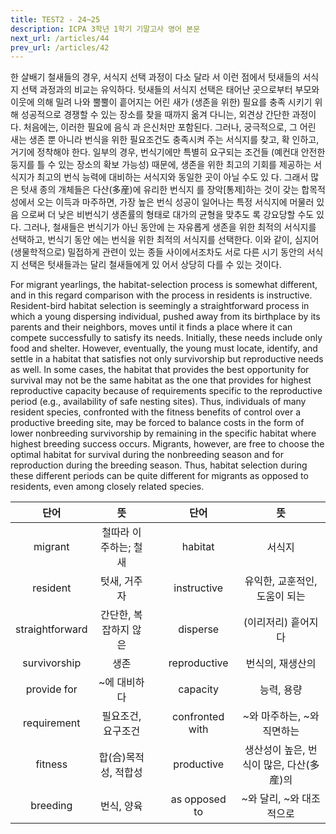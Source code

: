 ```yaml
---
title: TEST2 - 24~25
description: ICPA 3학년 1학기 기말고사 영어 본문
next_url: /articles/44
prev_url: /articles/42
---
```


한 살배기 철새들의 경우, 서식지 선택 과정이 다소 달라 서 이런 점에서 텃새들의 서식지 선택 과정과의 비교는 유익하다. 텃새들의 서식지 선택은 태어난 곳으로부터 부모와 이웃에 의해 밀려 나와 뿔뿔이 흩어지는 어린 새가 (생존을 위한) 필요를 충족 시키기 위해 성공적으로 경쟁할 수 있는 장소를 찾을 때까지 옮겨 다니는, 외견상 간단한 과정이다. 처음에는, 이러한 필요에 음식 과 은신처만 포함된다. 그러나, 궁극적으로, 그 어린 새는 생존 뿐 아니라 번식을 위한 필요조건도 충족시켜 주는 서식지를 찾고, 확 인하고, 거기에 정착해야 한다. 일부의 경우, 번식기에만 특별히 요구되는 조건들 (예컨대 안전한 둥지를 틀 수 있는 장소의 확보 가능성) 때문에, 생존을 위한 최고의 기회를 제공하는 서식지가 최고의 번식 능력에 대비하는 서식지와 동일한 곳이 아닐 수도 있 다. 그래서 많은 텃새 종의 개체들은 다산(多産)에 유리한 번식지 를 장악[통제]하는 것이 갖는 합목적성에서 오는 이득과 마주하면, 가장 높은 번식 성공이 일어나는 특정 서식지에 머물러 있음 으로써 더 낮은 비번식기 생존률의 형태로 대가의 균형을 맞추도 록 강요당할 수도 있다. 그러나, 철새들은 번식기가 아닌 동안에 는 자유롭게 생존을 위한 최적의 서식지를 선택하고, 번식기 동안 에는 번식을 위한 최적의 서식지를 선택한다. 이와 같이, 심지어 (생물학적으로) 밀접하게 관련이 있는 종들 사이에서조차도 서로 다른 시기 동안의 서식지 선택은 텃새들과는 달리 철새들에게 있 어서 상당히 다를 수 있는 것이다.

For migrant yearlings, the habitat-selection process is somewhat different, and in this regard comparison with the process in residents is instructive. Resident-bird habitat selection is seemingly a straightforward process in which a young dispersing individual, pushed away from its birthplace by its parents and their neighbors, moves until it finds a place where it can compete successfully to satisfy its needs. Initially, these needs include only food and shelter. However, eventually, the young must locate, identify, and settle in a habitat that satisfies not only survivorship but reproductive needs as well. In some cases, the habitat that provides the best opportunity for survival may not be the same habitat as the one that provides for highest reproductive capacity because of requirements specific to the reproductive period (e.g., availability of safe nesting sites). Thus, individuals of many resident species, confronted with the fitness benefits of control over a productive breeding site, may be forced to balance costs in the form of lower nonbreeding survivorship by remaining in the specific habitat where highest breeding success occurs. Migrants, however, are free to choose the optimal habitat for survival during the nonbreeding season and for reproduction during the breeding season. Thus, habitat selection during these different periods can be quite different for migrants as opposed to residents, even among closely related species.

|단어|뜻| |단어|뜻|
|:--------------:|:------------------------------:|-|:--------------:|:------------------------------:|
|migrant|철따라 이주하는; 철새||habitat|서식지|
|resident|텃새, 거주자||instructive|유익한, 교훈적인, 도움이 되는|
|straightforward|간단한, 복잡하지 않은||disperse|(이리저리) 흩어지다|
|survivorship|생존||reproductive|번식의, 재생산의|
|provide for|~에 대비하다||capacity|능력, 용량|
|requirement|필요조건, 요구조건||confronted with|~와 마주하는, ~와 직면하는|
|fitness|합(合)목적성, 적합성||productive|생산성이 높은, 번식이 많은, 다산(多産)의|
|breeding|번식, 양육||as opposed to|~와 달리, ~와 대조적으로|
